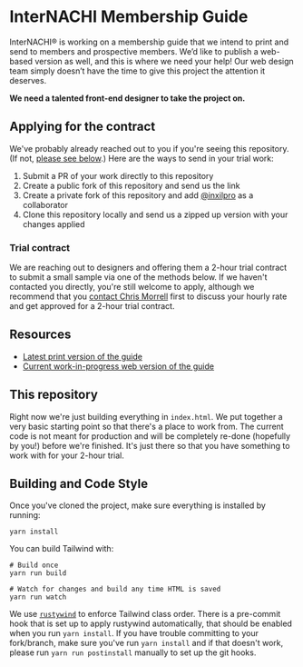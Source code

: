 # InterNACHI Membership Guide

InterNACHI® is working on a membership guide that we intend to print and send to members and prospective
members. We’d like to publish a web-based version as well, and this is where we need your help! Our web
design team simply doesn’t have the time to give this project the attention it deserves.

**We need a talented front-end designer to take the project on.**

## Applying for the contract

We've probably already reached out to you if you're seeing this repository. (If not, [please see below](#trial-contract).)
Here are the ways to send in your trial work:

1. Submit a PR of your work directly to this repository
2. Create a public fork of this repository and send us the link
3. Create a private fork of this repository and add [@inxilpro](https://github.com/inxilpro) as a collaborator
4. Clone this repository locally and send us a zipped up version with your changes applied

### Trial contract

We are reaching out to designers and offering them a 2-hour trial contract to submit a small sample via one
of the methods below. If we haven't contacted you directly, you're still welcome to apply, although we recommend
that you [contact Chris Morrell](https://twitter.com/inxilpro) first to discuss your hourly rate and get approved
for a 2-hour trial contract.

## Resources

- [Latest print version of the guide](https://s3.us-east-1.amazonaws.com/assets-east-1.nachi.org/pdf/internachi-catalog-2021-10-15.pdf)
- [Current work-in-progress web version of the guide](https://internachi.github.io/internachi-membership-guide/)

## This repository

Right now we're just building everything in `index.html`. We put together a very basic starting point so that there's
a place to work from. The current code is not meant for production and will be completely re-done (hopefully by you!)
before we're finished. It's just there so that you have something to work with for your 2-hour trial.

## Building and Code Style

Once you've cloned the project, make sure everything is installed by running:

```shell
yarn install
```

You can build Tailwind with:

```shell
# Build once
yarn run build

# Watch for changes and build any time HTML is saved
yarn run watch
```

We use [`rustywind`](https://github.com/avencera/rustywind) to enforce Tailwind class order. There is a
pre-commit hook that is set up to apply rustywind automatically, that should be enabled when you run
`yarn install`. If you have trouble committing to your fork/branch, make sure you've run `yarn install` and
if that doesn't work, please run `yarn run postinstall` manually to set up the git hooks.

